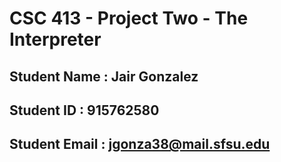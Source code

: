 # CSC 413 - Project Two - The Interpreter

## Student Name  : Jair Gonzalez

## Student ID    : 915762580

## Student Email : jgonza38@mail.sfsu.edu
